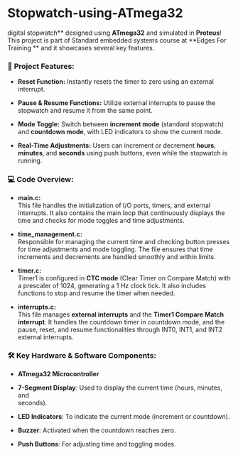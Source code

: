 # Stopwatch-using-ATmega32
digital stopwatch** designed using **ATmega32** and simulated in **Proteus**! This project is part of Standard embedded systems course at **Edges For Training ** and it showcases several key features.

### 🔧 **Project Features:**
- **Reset Function:** Instantly resets the timer to zero using an external interrupt.

- **Pause & Resume Functions:** Utilize external interrupts to pause the stopwatch and resume it from the same point.

- **Mode Toggle:** Switch between **increment mode** (standard stopwatch) and **countdown mode**, with LED indicators to show the current mode.

- **Real-Time Adjustments:** Users can increment or decrement **hours**, **minutes**, and **seconds** using push buttons, even while the stopwatch is running.

### 💻 **Code Overview:**

- **main.c:**  
   This file handles the initialization of I/O ports, timers, and external interrupts. It also contains the main loop that continuously displays the time and checks for mode toggles and time adjustments.
  
- **time_management.c:**  
   Responsible for managing the current time and checking button presses for time adjustments and mode toggling. The file ensures that time increments and decrements are handled smoothly and within limits.

- **timer.c:**  
   Timer1 is configured in **CTC mode** (Clear Timer on Compare Match) with a prescaler of 1024, generating a 1 Hz clock tick. It also includes functions to stop and resume the timer when needed.

- **interrupts.c:**  
   This file manages **external interrupts** and the **Timer1 Compare Match interrupt**. It handles the countdown timer in countdown mode, and the pause, reset, and resume functionalities through INT0, INT1, and INT2 external interrupts.

### 🛠️ **Key Hardware & Software Components:**
- **ATmega32 Microcontroller**

- **7-Segment Display**: Used to display       the current time (hours, minutes, and   
seconds).

- **LED Indicators**: To indicate the current mode (increment or countdown).

- **Buzzer**: Activated when the countdown reaches zero.

- **Push Buttons**: For adjusting time and toggling modes.
